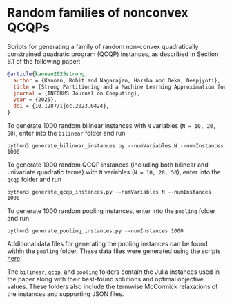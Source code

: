 # Random families of nonconvex QCQPs
Scripts for generating a family of random non-convex quadratically constrained quadratic program (QCQP) instances, as described in Section 6.1 of the following paper:
```bibtex
@article{kannan2025strong,
  author = {Kannan, Rohit and Nagarajan, Harsha and Deka, Deepjyoti},
  title = {Strong Partitioning and a Machine Learning Approximation for Accelerating the Global Optimization of Nonconvex {QCQPs}},
  journal = {INFORMS Journal on Computing},
  year = {2025},
  doi = {10.1287/ijoc.2023.0424},
}
```

To generate 1000 random bilinear instances with `N` variables (`N = 10, 20, 50`), enter into the `bilinear` folder and run
```
python3 generate_bilinear_instances.py --numVariables N --numInstances 1000
```

To generate 1000 random QCQP instances (including both bilinear and univariate quadratic terms) with `N` variables (`N = 10, 20, 50`), enter into the `qcqp` folder and run
```
python3 generate_qcqp_instances.py --numVariables N --numInstances 1000
```

To generate 1000 random pooling instances, enter into the `pooling` folder and run
```
python3 generate_pooling_instances.py --numInstances 1000
```
Additional data files for generating the pooling instances can be found within the `pooling` folder. These data files were generated using the scripts [here](https://github.com/poolinginstances/poolinginstances).


The `bilinear`, `qcqp`, and `pooling` folders contain the Julia instances used in the paper along with their best-found solutions and optimal objective values. These folders also include the termwise McCormick relaxations of the instances and supporting JSON files.